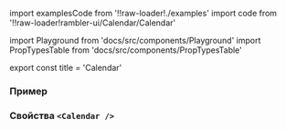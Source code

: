 import examplesCode from '!!raw-loader!./examples'
import code from '!!raw-loader!rambler-ui/Calendar/Calendar'

import Playground from 'docs/src/components/Playground'
import PropTypesTable from 'docs/src/components/PropTypesTable'

export const title = 'Calendar'

### Пример
<Playground code={examplesCode} />

### Свойства `<Calendar />`
<PropTypesTable code={code} />
